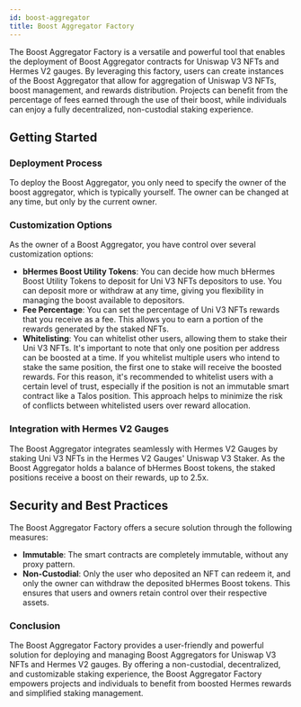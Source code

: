 ```yaml
---
id: boost-aggregator
title: Boost Aggregator Factory
---
```


The Boost Aggregator Factory is a versatile and powerful tool that enables the deployment of Boost Aggregator contracts for Uniswap V3 NFTs and Hermes V2 gauges. By leveraging this factory, users can create instances of the Boost Aggregator that allow for aggregation of Uniswap V3 NFTs, boost management, and rewards distribution. Projects can benefit from the percentage of fees earned through the use of their boost, while individuals can enjoy a fully decentralized, non-custodial staking experience.

## Getting Started

### Deployment Process

To deploy the Boost Aggregator, you only need to specify the owner of the boost aggregator, which is typically yourself. The owner can be changed at any time, but only by the current owner.

### Customization Options

As the owner of a Boost Aggregator, you have control over several customization options:

- __bHermes Boost Utility Tokens__: You can decide how much bHermes Boost Utility Tokens to deposit for Uni V3 NFTs depositors to use. You can deposit more or withdraw at any time, giving you flexibility in managing the boost available to depositors.
- __Fee Percentage__: You can set the percentage of Uni V3 NFTs rewards that you receive as a fee. This allows you to earn a portion of the rewards generated by the staked NFTs.
- __Whitelisting__: You can whitelist other users, allowing them to stake their Uni V3 NFTs. It's important to note that only one position per address can be boosted at a time. If you whitelist multiple users who intend to stake the same position, the first one to stake will receive the boosted rewards. For this reason, it's recommended to whitelist users with a certain level of trust, especially if the position is not an immutable smart contract like a Talos position. This approach helps to minimize the risk of conflicts between whitelisted users over reward allocation.

### Integration with Hermes V2 Gauges

The Boost Aggregator integrates seamlessly with Hermes V2 Gauges by staking Uni V3 NFTs in the Hermes V2 Gauges' Uniswap V3 Staker. As the Boost Aggregator holds a balance of bHermes Boost tokens, the staked positions receive a boost on their rewards, up to 2.5x.

## Security and Best Practices

The Boost Aggregator Factory offers a secure solution through the following measures:

- __Immutable__: The smart contracts are completely immutable, without any proxy pattern.
- __Non-Custodial__: Only the user who deposited an NFT can redeem it, and only the owner can withdraw the deposited bHermes Boost tokens. This ensures that users and owners retain control over their respective assets.

### Conclusion

The Boost Aggregator Factory provides a user-friendly and powerful solution for deploying and managing Boost Aggregators for Uniswap V3 NFTs and Hermes V2 gauges. By offering a non-custodial, decentralized, and customizable staking experience, the Boost Aggregator Factory empowers projects and individuals to benefit from boosted Hermes rewards and simplified staking management.
